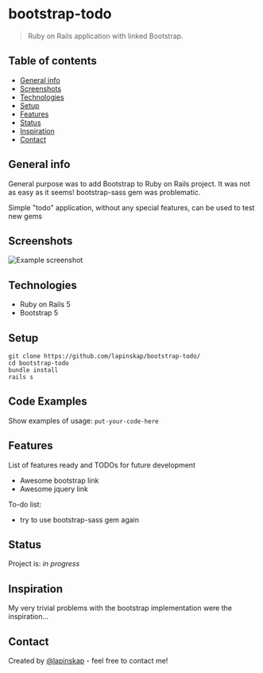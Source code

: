 # bootstrap-todo
> Ruby on Rails application with linked Bootstrap. 

## Table of contents
* [General info](#general-info)
* [Screenshots](#screenshots)
* [Technologies](#technologies)
* [Setup](#setup)
* [Features](#features)
* [Status](#status)
* [Inspiration](#inspiration)
* [Contact](#contact)

## General info
General purpose was to add Bootstrap to Ruby on Rails project. It was not as easy as it seems! bootstrap-sass gem was problematic.

Simple "todo" application, without any special features, can be used to test new gems


## Screenshots
![Example screenshot](./img/screenshot.png)

## Technologies
* Ruby on Rails 5
* Bootstrap 5

## Setup
```
git clone https://github.com/lapinskap/bootstrap-todo/
cd bootstrap-todo
bundle install
rails s
```

## Code Examples
Show examples of usage:
`put-your-code-here`

## Features
List of features ready and TODOs for future development
* Awesome bootstrap link 
* Awesome jquery link

To-do list:
* try to use bootstrap-sass gem again

## Status
Project is: _in progress_

## Inspiration

My very trivial problems with the bootstrap implementation were the inspiration...

## Contact
Created by [@lapinskap](https://www.facebook.com/paulina.lapinska99) - feel free to contact me!
